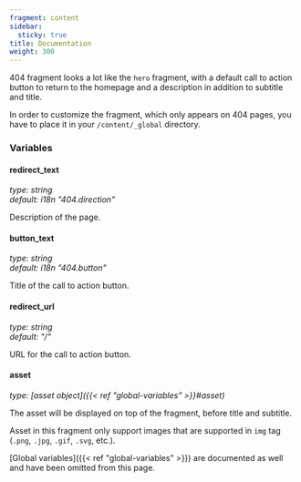 ```yaml
---
fragment: content
sidebar:
  sticky: true
title: Documentation
weight: 300
---
```


404 fragment looks a lot like the `hero` fragment, with a default call to action button to return to the homepage and a description in addition to subtitle and title.

In order to customize the fragment, which only appears on 404 pages, you have to place it in your `/content/_global` directory.

### Variables

#### redirect_text
*type: string*  
*default: i18n "404.direction"*

Description of the page.

#### button_text
*type: string*  
*default: i18n "404.button"*

Title of the call to action button.

#### redirect_url
*type: string*  
*default: "/"*

URL for the call to action button.

#### asset
*type: [asset object]({{< ref "global-variables" >}}#asset)*

The asset will be displayed on top of the fragment, before title and subtitle.

Asset in this fragment only support images that are supported in `img` tag (`.png`, `.jpg`, `.gif`, `.svg`, etc.).

[Global variables]({{< ref "global-variables" >}}) are documented as well and have been omitted from this page.
